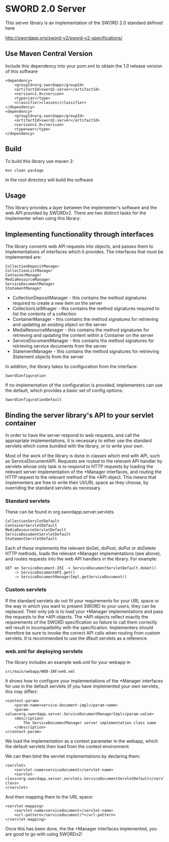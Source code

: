 SWORD 2.0 Server
================

This server library is an implementation of the SWORD 2.0 standard defined here

http://swordapp.org/sword-v2/sword-v2-specifications/

Use Maven Central Version
-------------------------

Include this dependency into your pom.xml to obtain the 1.0 release version of this software

    <dependency>
        <groupId>org.swordapp</groupId>
        <artifactId>sword2-server</artifactId>
        <version>1.0</version>
        <type>jar</type>
        <classifier>classes</classifier>
    </dependency>
    <dependency>
        <groupId>org.swordapp</groupId>
        <artifactId>sword2-server</artifactId>
        <version>1.0</version>
        <type>war</type>
    </dependency>


Build
-----

To build this library use maven 2:

    mvn clean package

In the root directory will build the software

Usage
-----

This library provides a layer between the implementer's software and the web API provided by SWORDv2.  There are two distinct tasks for the implementer when using this library:

## Implementing functionality through interfaces

The library converts web API requests into objects, and passes them to implementations of interfaces which it provides.  The interfaces that must be implemented are:

    CollectionDepositManager
    CollectionListManager
    ContainerManager
    MediaResourceManager
    ServiceDocumentManager
    StatementManager

* CollectionDepositManager - this contains the method signatures required to create a new item on the server
* CollectionListMnager - this contains the method signatures required to list the contents of a collection
* ContainerManager - this contains the method signatures for retrieving and updating an existing object on the server
* MediaResourceManager - this contains the method signatures for retrieving and updating the content within a Container on the server
* ServiceDocumentManager - this contains the method signatures for retrieving service documents from the server
* StatementManager - this contains the method signatures for retrieving Statement objects from the server

In addition, the library takes its configuration from the interface:

    SwordConfiguration

If no implementation of the configuration is provided, implementers can use the default, which provides a basic set of config options:

    SwordConfigurationDefault

## Binding the server library's API to your servlet container

In order to have the server respond to web requests, and call the appropriate implementations, it is necessary to either use the standard servlets which come bundled with the library, or to write your own.

Most of the work of the library is done in classes which end with API, such as ServiceDocumentAPI.  Requests are routed to the relevant API handler by servlets whose only task is to respond to HTTP requests by loading the relevant server implementation of the *Manager interfaces, and routing the HTTP request to the relevant method of the *API object.  This means that implementers are free to write their UI/URL space as they choose, by overriding the standard servlets as necessary.

### Standard servlets

These can be found in org.swordapp.server.servlets

    CollectionServletDefault
    ContainerServletDefault
    MediaResourceServletDefault
    ServiceDocumentServletDefault
    StatementServletDefault

Each of these implements the relevant doGet, doPost, doPut or doDelete HTTP methods, loads the relevant *Manager implementations (see above), and routes requests into the web API handlers in the library.  For example:

    GET on ServiceDocument-IRI -> ServiceDocumentServletDefault.doGet() 
        -> ServiceDocumentAPI.get() 
        -> ServiceDocumentManagerImpl.getServiceDocument()

### Custom servlets

If the standard servlets do not fit your requirements for your URL space or the way in which you want to present SWORD to your users, they can be replaced.  Their only job is to load your *Manager implementations and pass the requests to the *API objects.  The *API objects reflect exactly the requirements of the SWORD specification so failure to call them correctly will result in incompatibility with the specification.  Implementers should therefore be sure to invoke the correct API calls when routing from custom servlets.  It is recommended to use the dfault servlets as a reference.

### web.xml for deploying servlets

The library includes an example web.xml for your webapp in

    src/main/webapp/WEB-INF/web.xml

It shows how to configure your implementations of the *Manager interfaces for use in the default servlets (if you have implemented your own servlets, this may differ):

    <context-param>
        <param-name>service-document-impl</param-name>
        <param-value>org.swordapp.server.ServiceDocumentManagerImpl</param-value>
        <description>
            The ServiceDocumentManager server implementation class name
        </description>
    </context-param>

We load the implementation as a context parameter in the webapp, which the default servlets then load from the context environment.

We can then bind the servlet implementations by declaring them:

    <servlet>
        <servlet-name>servicedocument</servlet-name>
        <servlet-class>org.swordapp.server.servlets.ServiceDocumentServletDefault</servlet-class>
    </servlet>

And then mapping them to the URL space:

    <servlet-mapping>
        <servlet-name>servicedocument</servlet-name>
        <url-pattern>/servicedocument/*</url-pattern>
    </servlet-mapping>

Once this has been done, the the *Manager interfaces implemented, you are good to go with using SWORDv2!

